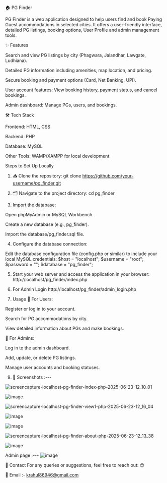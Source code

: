 🏠 PG Finder

PG Finder is a web application designed to help users find and book Paying Guest accommodations in selected cities. It offers a user-friendly interface, detailed PG listings, booking options, User Profile and admin management tools.

✨ Features

Search and view PG listings by city (Phagwara, Jalandhar, Lawgate, Ludhiana).

Detailed PG information including amenities, map location, and pricing.

Secure booking and payment options (Card, Net Banking, UPI).

User account features: View booking history, payment status, and cancel bookings.

Admin dashboard: Manage PGs, users, and bookings.

🛠️ Tech Stack

Frontend: HTML, CSS

Backend: PHP

Database: MySQL

Other Tools: WAMP/XAMPP for local development


Steps to Set Up Locally
1. 📥 Clone the repository:
git clone https://github.com/your-username/pg_finder.git

2. 🗂️ Navigate to the project directory:
cd pg_finder

3. Import the database:

Open phpMyAdmin or MySQL Workbench.

Create a new database (e.g., pg_finder).

Import the database/pg_finder.sql file.

4. Configure the database connection:

Edit the database configuration file (config.php or similar) to include your local MySQL credentials:
$host = "localhost";
$username = "root";
$password = "";
$database = "pg_finder";

5. Start your web server and access the application in your browser:
http://localhost/pg_finder/index.php

6. For Admin Login
http://localhost/pg_finder/admin_login.php

8. Usage
👤 For Users:

Register or log in to your account.

Search for PG accommodations by city.

View detailed information about PGs and make bookings.

🔑 For Admins:

Log in to the admin dashboard.

Add, update, or delete PG listings.

Manage user accounts and booking statuses.


9. 📸 Screenshots :---
  
![screencapture-localhost-pg-finder-index-php-2025-06-23-12_10_01](https://github.com/user-attachments/assets/aba62a30-aee1-4c86-9481-64bbbff35cb8)

![image](https://github.com/user-attachments/assets/bc222238-87d6-4ab7-8e42-af17cc0736a0)

![screencapture-localhost-pg-finder-view1-php-2025-06-23-12_16_04](https://github.com/user-attachments/assets/e0062127-74ef-43ff-9d86-bcc6b26ca0a4)


![image](https://github.com/user-attachments/assets/ee6a2d60-424a-4fc1-a279-1175c9430c66)


![image](https://github.com/user-attachments/assets/b60c6d72-3c29-4374-8245-0229bbedee95)

![screencapture-localhost-pg-finder-about-php-2025-06-23-12_13_38](https://github.com/user-attachments/assets/684a16b4-2960-4b1b-a2c3-81a117039b16)

![image](https://github.com/user-attachments/assets/c7ae5524-1233-42f4-877d-21d7ab184d6e)

Admin page :---
![image](https://github.com/user-attachments/assets/5633b3c6-d6c6-4233-ba10-3e16a361cb9c)


📧 Contact
For any queries or suggestions, feel free to reach out: 😊

📩 Email :- krahul86946@gmail.com








